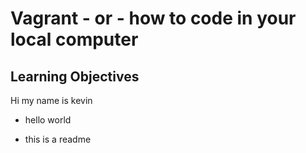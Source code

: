 # Vagrant - or - how to code in your local computer

## Learning Objectives

Hi my name is kevin

* hello world 

* this is a readme
